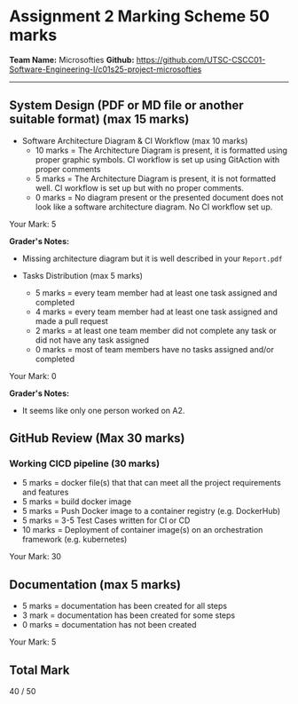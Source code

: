 # Assignment 2 Marking Scheme 50 marks
 
**Team Name:** Microsofties
**Github:** https://github.com/UTSC-CSCC01-Software-Engineering-I/c01s25-project-microsofties  
 
---

## System Design (PDF or MD file or another suitable format) (max 15 marks)

- Software Architecture Diagram & CI Workflow (max 10 marks)
  - 10 marks = The Architecture Diagram is present, it is formatted using proper graphic symbols. CI workflow is set up using GitAction with proper comments
  -  5 marks = The Architecture Diagram is present, it is not formatted well. CI workflow is set up but with no proper comments.
  -  0 marks = No diagram present or the presented document does not look like a software architecture diagram. No CI workflow set up.
 
Your Mark: 5

**Grader's Notes:**
- Missing architecture diagram but it is well described in your `Report.pdf`

- Tasks Distribution (max 5 marks)
  - 5 marks  = every team member had at least one task assigned and completed
  - 4 marks  = every team member had at least one task assigned and made a pull request
  - 2 marks  = at least one team member did not complete any task or did not have any task assigned
  - 0 marks  = most of team members have no tasks assigned and/or completed
 
Your Mark: 0

**Grader's Notes:**
- It seems like only one person worked on A2.

## GitHub Review (Max 30 marks) 

### Working CICD pipeline (30 marks)

- 5 marks  = docker file(s) that that can meet all the project requirements and features
- 5 marks  = build docker image
- 5 marks  = Push Docker image to a container registry (e.g. DockerHub)
- 5 marks  = 3-5 Test Cases written for CI or CD
- 10 marks = Deployment of container image(s) on an orchestration framework (e.g. kubernetes) 
   
Your Mark: 30

## Documentation (max 5 marks)
 
- 5 marks = documentation has been created for all steps
- 3 mark = documentation has been created for some steps
- 0 marks = documentation has not been created
    
Your Mark: 5
  
## Total Mark

40 / 50